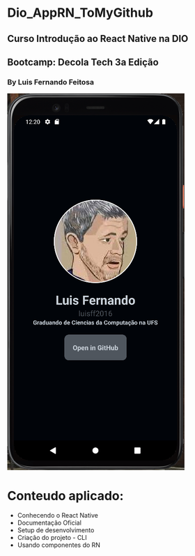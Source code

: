 # Dio_AppRN_ToMyGithub

## Curso Introdução ao React Native na DIO

## Bootcamp: Decola Tech 3a Edição

### By Luis Fernando Feitosa

![](Tela_App_RN_ToMyGithub.png)

# Conteudo aplicado:
- Conhecendo o React Native
- Documentação Oficial
- Setup de desenvolvimento
- Criação do projeto - CLI 
- Usando componentes do RN
